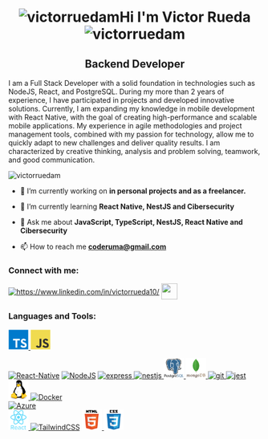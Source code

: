 <h1 align="center"><img src="https://user-images.githubusercontent.com/18350557/176309783-0785949b-9127-417c-8b55-ab5a4333674e.gif" alt="victorruedam" width="62" height="62" />Hi I'm Victor Rueda <img src="https://thumbs.gfycat.com/BasicEnlightenedAntlion-size_restricted.gif" alt="victorruedam" width="62" height="62" /></h1>
<h2 align="center">Backend Developer</h2>

<p>
I am a Full Stack Developer with a solid foundation in technologies such as NodeJS, React, and PostgreSQL.
During my more than 2 years of experience, I have participated in projects and developed innovative
solutions. Currently, I am expanding my knowledge in mobile development with React Native, with the
goal of creating high-performance and scalable mobile applications. My experience in agile methodologies and
project management tools, combined with my passion for technology, allow me to quickly adapt to new challenges and deliver quality results. I am characterized by
creative thinking, analysis and problem solving, teamwork, and good communication.
 
  
</p>


<p align="left"> <img src="https://komarev.com/ghpvc/?username=victorruedam&label=Profile%20views&color=0e75b6&style=flat" alt="victorruedam" /> </p>

- 🔭 I’m currently working on **in personal projects and as a freelancer.**

- 🌱 I’m currently learning **React Native, NestJS and Cibersecurity**

- 💬 Ask me about **JavaScript, TypeScript, NestJS, React Native and Cibersecurity**

- 📫 How to reach me **coderuma@gmail.com**
  

<h3 align="left">Connect with me:</h3>
<p align="left">
<a href="https://www.linkedin.com/in/victorrueda10/" title="LinkedIn" target="blank"><img align="center" src="https://raw.githubusercontent.com/rahuldkjain/github-profile-readme-generator/master/src/images/icons/Social/linked-in-alt.svg" alt="https://www.linkedin.com/in/victorrueda10/" height="32" width="32" /></a>
<a href="https://github.com/VictorRuedaM" title="Github" target="_blank" rel="noreferrer"><img align="center"src="https://seeklogo.com/images/G/github-colored-logo-FDDF6EB1F0-seeklogo.com.png" width="32" height="32" /></a>
</p>

<h3 align="left">Languages and Tools:</h3>
<p align="left"> 

<a href="https://www.typescriptlang.org/" target="_blank" rel="noreferrer"> <img src="https://raw.githubusercontent.com/devicons/devicon/master/icons/typescript/typescript-original.svg" alt="typescript" width="40" height="40"/> </a>
<a href="https://developer.mozilla.org/en-US/docs/Web/JavaScript" target="_blank" rel="noreferrer"> <img src="https://raw.githubusercontent.com/devicons/devicon/master/icons/javascript/javascript-original.svg" alt="javascript" width="40" height="40"/> </a>

<a href="https://reactnative.dev/" target="_blank" rel="noreferrer"><img src="https://www.pngitem.com/pimgs/b/514-5142665_react-native-transparent-react-native-logo-png-png.png" width="170" height="40" alt="React-Native" /></a>
<a href="https://nodejs.org/en/" target="_blank" rel="noreferrer"><img src="https://raw.githubusercontent.com/danielcranney/readme-generator/main/public/icons/skills/nodejs-colored.svg" width="36" height="36" alt="NodeJS" /></a>
<a href="https://expressjs.com" target="_blank" rel="noreferrer"> <img src="https://adware-technologies.s3.amazonaws.com/uploads/technology/thumbnail/20/express-js.png" alt="express" width="40" height="40"/> </a> 
<a href="https://nestjs.com/" target="_blank" rel="noreferrer"> <img src="https://static-00.iconduck.com/assets.00/nestjs-icon-512x510-9nvpcyc3.png" alt="nestjs" width="40" height="40"/> </a> 
<a href="https://www.postgresql.org" target="_blank" rel="noreferrer"> <img src="https://raw.githubusercontent.com/devicons/devicon/master/icons/postgresql/postgresql-original-wordmark.svg" alt="postgresql" width="40" height="40"/> </a> 
<a href="https://www.mongodb.com/" target="_blank" rel="noreferrer"> <img src="https://raw.githubusercontent.com/devicons/devicon/master/icons/mongodb/mongodb-original-wordmark.svg" alt="mongodb" width="40" height="40"/> </a>
<a href="https://git-scm.com/" target="_blank" rel="noreferrer"> <img src="https://www.vectorlogo.zone/logos/git-scm/git-scm-icon.svg" alt="git" width="40" height="40"/> </a> 
<a href="https://jestjs.io" target="_blank" rel="noreferrer"> <img src="https://www.vectorlogo.zone/logos/jestjsio/jestjsio-icon.svg" alt="jest" width="40" height="40"/> </a> 
<a href="https://www.linux.org/" target="_blank" rel="noreferrer"> <img src="https://raw.githubusercontent.com/devicons/devicon/master/icons/linux/linux-original.svg" alt="linux" width="40" height="40"/> </a> 
<a href="https://www.docker.com/" rel="noreferrer"><img src="https://logos-world.net/wp-content/uploads/2021/02/Docker-Symbol.png" alt="Docker" width="70" height="40" /></a>  
<a href="https://azure.microsoft.com/en-in/" rel="noreferrer"><img src="https://profilinator.rishav.dev/skills-assets/microsoft_azure-icon.svg" alt="Azure" width="40" height="40" /></a>  
<a href="https://reactjs.org/" target="_blank" rel="noreferrer"> <img src="https://raw.githubusercontent.com/devicons/devicon/master/icons/react/react-original-wordmark.svg" alt="react" width="40" height="40"/> </a> 
<a href="https://tailwindcss.com/" target="_blank" rel="noreferrer"><img src="https://raw.githubusercontent.com/danielcranney/readme-generator/main/public/icons/skills/tailwindcss-colored.svg" width="36" height="36" alt="TailwindCSS" /></a>
<a href="https://www.w3.org/html/" target="_blank" rel="noreferrer"> <img src="https://raw.githubusercontent.com/devicons/devicon/master/icons/html5/html5-original-wordmark.svg" alt="html5" width="40" height="40"/> </a>
<a href="https://www.w3schools.com/css/" target="_blank" rel="noreferrer"> <img src="https://raw.githubusercontent.com/devicons/devicon/master/icons/css3/css3-original-wordmark.svg" alt="css3" width="40" height="40"/> </a> 



<!--
<a href="https://redux.js.org" target="_blank" rel="noreferrer"> <img src="https://raw.githubusercontent.com/devicons/devicon/master/icons/redux/redux-original.svg" alt="redux" width="40" height="40"/> </a> 
<a href="https://nextjs.org/" target="_blank"><img rel="noreferrer" src="https://profilinator.rishav.dev/skills-assets/nextjs.png" alt="NextJS" width="40" height="40" /></a>  
-->
 </p>
<!--
<p><img align="left" src="https://github-readme-stats.vercel.app/api/top-langs?username=victorruedam&show_icons=true&locale=en&layout=compact" alt="victorruedam" /></p>

<p>&nbsp;<img align="center" src="https://github-readme-stats.vercel.app/api?username=victorruedam&show_icons=true&locale=en" alt="victorruedam" /></p>

<p><img align="center" src="https://github-readme-streak-stats.herokuapp.com/?user=victorruedam&" alt="victorruedam" /></p>
-->
